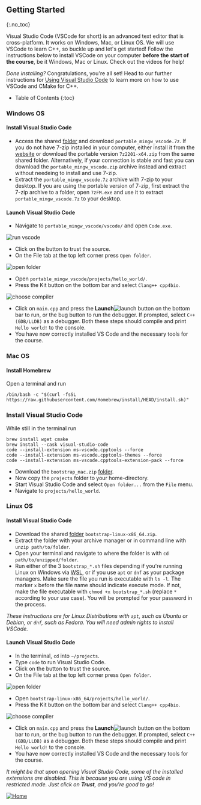## Getting Started
{:.no_toc}

Visual Studio Code (VSCode for short) is an advanced text editor that is cross-platform. 
It works on Windows, Mac, or Linux OS.
We will use VSCode to learn C++, so buckle up and let's get started! Follow the instructions below to install VSCode on your computer **before the start of the course**, be it Windows, Mac or Linux. Check out the videos for help!

*Done installing?* Congratulations, you're all set! Head to our further instructions for [Using Visual Studio Code](https://rugtres.github.io/programming4biologists/using-vs-code) to learn more on how to use VSCode and CMake for C++.

* Table of Contents
{:toc}

### Windows OS
#### Install Visual Studio Code
* Access the shared [folder](https://drive.google.com/drive/folders/1D3FQNhDLFY7mzvIzMqOtc9LIBlh_yaRr?usp=share_link) and download `portable_mingw_vscode.7z`. If you do not have 7-zip installed in your computer, either install it from the [website](https://www.7-zip.org/download.html) or download the portable version `7z2201-x64.zip` from the same shared folder. Alternatively, if your connection is stable and fast you can download the `portable_mingw_vscode.zip` archive instead and extract without needeing to install and use 7-zip.
* Extract the `portable_mingw_vscode.7z` archive with 7-zip to your desktop. If you are using the portable version of 7-zip, first extract the 7-zip  archive to a folder, open `7zFM.exe` and use it to extract `portable_mingw_vscode.7z` to your desktop.

#### Launch Visual Studio Code
* Navigate to `portable_mingw_vscode/vscode/` and open `Code.exe`. 

![run vscode](img/run_vscode.png)

* Click on the button to trust the source.
* On the File tab at the top left corner press `Open folder`. 

![open folder](img/open_folder.png)

* Open `portable_mingw_vscode/projects/hello_world/`.
* Press the Kit button on the bottom bar  and select `Clang++ cpp4bio`. 

![choose compiler](img/choose_compiler.png)

* Click on `main.cpp` and press the **Launch**![launch](img/launch.png) button on the bottom bar to run, or the bug button to run the debugger. If prompted, select `C++ (GDB/LLDB)` as a debugger. Both these steps should compile and print `Hello world!` to the console.
* You have now correctly installed VS Code and the necessary tools for the course.

### Mac OS

#### Install Homebrew

Open a terminal and run
```
/bin/bash -c "$(curl -fsSL https://raw.githubusercontent.com/Homebrew/install/HEAD/install.sh)"
```

### Install Visual Studio Code

While still in the terminal run
```
brew install wget cmake
brew install --cask visual-studio-code
code --install-extension ms-vscode.cpptools --force
code --install-extension ms-vscode.cpptools-themes --force
code --install-extension ms-vscode.cpptools-extension-pack --force
```

* Download the `bootstrap_mac.zip` [folder](https://drive.google.com/file/d/1hiZCdaS09biA3mDYn8hRJtMyFeA-ZxK-/view?usp=share_link).
* Now copy the `projects` folder to your home-directory.</br>
* Start Visual Studio Code and select `Open folder...` from the `File` menu.</br>
* Navigate to `projects/hello_world`.

### Linux OS

#### Install Visual Studio Code

* Download the shared [folder](https://drive.google.com/file/d/14Q2Lqg0fC9NeV0WBNo_ENOjts9gnx1y4/view?usp=share_link) `bootstrap-linux-x86_64.zip`.
* Extract the folder with your archive manager or in command line with `unzip path/to/folder`.
* Open your terminal and navigate to where the folder is with `cd path/to/unzipped/folder`.
* Run either of the 3 `bootstrap_*.sh` files depending if you're running Linux on Windows via [WSL](https://learn.microsoft.com/en-us/windows/wsl/), or if you use `apt` or `dnf` as your package managers. Make sure the file you run is executable with `ls -l`. The marker `x` before the file name should indicate execute mode. If not, make the file executable with `chmod +x bootstrap_*.sh` (replace `*` according to your use case).  You will be prompted for your password in the process.

*These instructions are for Linux Distributions with `apt`, such as Ubuntu or Debian, or `dnf`, such as Fedora. You will need admin rights to install VSCode.*

#### Launch Visual Studio Code

* In the terminal, `cd` into `~/projects`.
* Type `code` to run Visual Studio Code.
* Click on the button to trust the source.
* On the File tab at the top left corner press `Open folder`. 

![open folder](img/open_folder.png)

* Open `bootstrap-linux-x86_64/projects/hello_world/`.
* Press the Kit button on the bottom bar  and select `Clang++ cpp4bio`. 

![choose compiler](img/choose_compiler.png)

* Click on `main.cpp` and press the **Launch**![launch](img/launch.png) button on the bottom bar to run, or the bug button to run the debugger. If prompted, select `C++ (GDB/LLDB)` as a debugger. Both these steps should compile and print `Hello world!` to the console.
* You have now correctly installed VS Code and the necessary tools for the course.

*It might be that upon opening Visual Studio Code, some of the installed extensions are disabled. This is because you are using VS code in restricted mode. 
Just click on **Trust**, and you're good to go!*

[![Home](/img/home.jpg)](https://rugtres.github.io/programming4biologists/)
